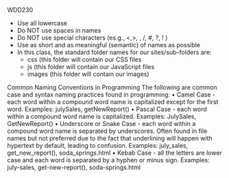 WDD230

- Use all lowercase
- Do NOT use spaces in names
- Do NOT use special characters (es.g., <,>, \, /, #, ?, ! )
- Use as short and as meaningful (semantic) of names as possible
- In this class, the standard folder names for our sites/sub-folders are:
    - css  (this folder will contain our CSS files
    - js (this folder will contain our JavaScript files
    - images (this folder will contain our images)

Common Naming Conventions in Programming
The following are common case and syntax naming practices found in programming: 
•  Camel Case - each word within a compound word name is capitalized except for the first word.  Examples: julySales, getNewReport()
•  Pascal Case - each word within a compound word name is capitalized.   Examples:  JulySales, GetNewReport()
•  Underscore or Snake Case - each word within a compound word name is separated by underscores. Often found in file names but not preferred due to the fact that underlining will happen with hypertext by default, leading to confusion. Examples: july_sales, get_new_report(), soda_springs.html
•  Kebab Case - all the letters are lower case and each word is separated by a hyphen or minus sign. Examples: july-sales, get-new-report(), soda-springs.html